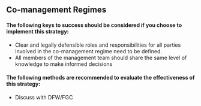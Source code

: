 ## Co-management Regimes
#### The following keys to success should be considered if you choose to implement this strategy:
- Clear and legally defensible roles and responsibilities for all parties involved in the co-management regime need to be defined. 
-  All members of the management team should share the same level of knowledge to make informed decisions


#### The following methods are recommended to evaluate the effectiveness of this strategy:
- Discuss with DFW/FGC
